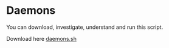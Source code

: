 # Daemons

You can download, investigate, understand and run this script.

Download here [daemons.sh](daemons.sh)